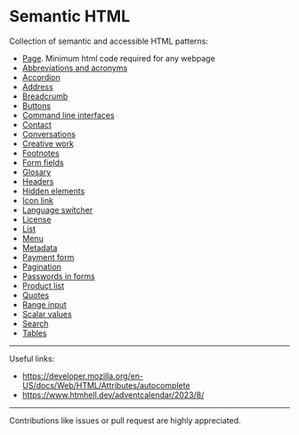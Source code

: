 # Semantic HTML

Collection of semantic and accessible HTML patterns:

- [Page](html/page.md). Minimum html code required for any webpage
- [Abbreviations and acronyms](html/abbreviation.md)
- [Accordion](html/accordion.md)
- [Address](html/address.md)
- [Breadcrumb](html/breadcrumb.md)
- [Buttons](html/buttons.md)
- [Command line interfaces](html/cli.md)
- [Contact](html/contact.md)
- [Conversations](html/conversations.md)
- [Creative work](html/creative-work.md)
- [Footnotes](html/footnotes.md)
- [Form fields](html/form-fields.md)
- [Glosary](html/glosary.md)
- [Headers](html/headers.md)
- [Hidden elements](html/hidden-elements.md)
- [Icon link](html/icon-link.md)
- [Language switcher](html/language-switcher.md)
- [License](html/license.md)
- [List](html/list.md)
- [Menu](html/menu.md)
- [Metadata](html/metadata.md)
- [Payment form](html/payment-form.md)
- [Pagination](html/pagination.md)
- [Passwords in forms](html/passwords-forms.md)
- [Product list](html/product-list.md)
- [Quotes](html/quotes.md)
- [Range input](html/range-input.md)
- [Scalar values](html/scalar-values.md)
- [Search](html/search.md)
- [Tables](html/tables.md)

---

Useful links:

- https://developer.mozilla.org/en-US/docs/Web/HTML/Attributes/autocomplete
- https://www.htmhell.dev/adventcalendar/2023/8/

---

Contributions like issues or pull request are highly appreciated.
